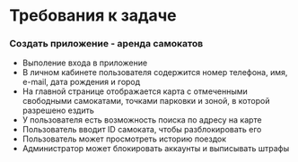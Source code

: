 # Требования к задаче
### Создать приложение - аренда самокатов
+ Выполение входа в приложение
+ В личном кабинете пользователя содержится номер телефона, имя, e-mail, дата рождения и город
+ На главной странице отображается карта с отмеченными свободными самокатами, точками парковки и зоной, в которой разрешено ездить
+ У пользователя есть возможность поиска по адресу на карте
+ Пользователь вводит ID самоката, чтобы разблокировать его
+ Пользователь может просмотреть историю поездок
+ Администратор может блокировать аккаунты и выписывать штрафы
